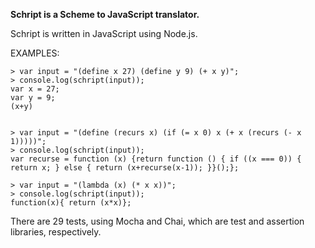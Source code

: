 
**Schript is a Scheme to JavaScript translator.**

Schript is written in JavaScript using Node.js.


EXAMPLES:

    > var input = "(define x 27) (define y 9) (+ x y)";
    > console.log(schript(input));
    var x = 27;       
    var y = 9;
    (x+y)
  

    > var input = "(define (recurs x) (if (= x 0) x (+ x (recurs (- x 1)))))";
    > console.log(schript(input));
    var recurse = function (x) {return function () { if ((x === 0)) { return x; } else { return (x+recurse(x-1)); }}();};

    > var input = "(lambda (x) (* x x))";
    > console.log(schript(input));
    function(x){ return (x*x)};




There are 29 tests, using Mocha and Chai, which are test and assertion libraries, respectively.
